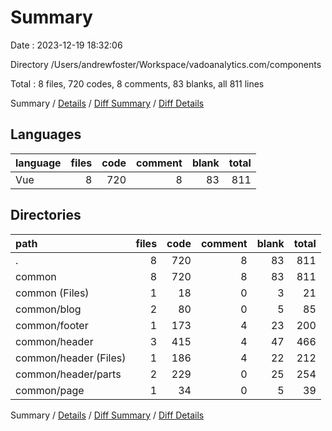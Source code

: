 # Summary

Date : 2023-12-19 18:32:06

Directory /Users/andrewfoster/Workspace/vadoanalytics.com/components

Total : 8 files,  720 codes, 8 comments, 83 blanks, all 811 lines

Summary / [Details](details.md) / [Diff Summary](diff.md) / [Diff Details](diff-details.md)

## Languages
| language | files | code | comment | blank | total |
| :--- | ---: | ---: | ---: | ---: | ---: |
| Vue | 8 | 720 | 8 | 83 | 811 |

## Directories
| path | files | code | comment | blank | total |
| :--- | ---: | ---: | ---: | ---: | ---: |
| . | 8 | 720 | 8 | 83 | 811 |
| common | 8 | 720 | 8 | 83 | 811 |
| common (Files) | 1 | 18 | 0 | 3 | 21 |
| common/blog | 2 | 80 | 0 | 5 | 85 |
| common/footer | 1 | 173 | 4 | 23 | 200 |
| common/header | 3 | 415 | 4 | 47 | 466 |
| common/header (Files) | 1 | 186 | 4 | 22 | 212 |
| common/header/parts | 2 | 229 | 0 | 25 | 254 |
| common/page | 1 | 34 | 0 | 5 | 39 |

Summary / [Details](details.md) / [Diff Summary](diff.md) / [Diff Details](diff-details.md)